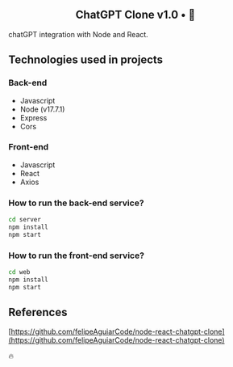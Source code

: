 <h2 align="center">
  ChatGPT Clone v1.0 • 🤖
</h2>

chatGPT integration with Node and React.

## Technologies used in projects

### Back-end

- Javascript
- Node (v17.7.1)
- Express
- Cors

### Front-end

- Javascript
- React
- Axios

### How to run the back-end service?

```sh
cd server
npm install
npm start
```

### How to run the front-end service?

```sh
cd web
npm install
npm start
```

## References

[https://github.com/felipeAguiarCode/node-react-chatgpt-clone](https://github.com/felipeAguiarCode/node-react-chatgpt-clone)

🔥
